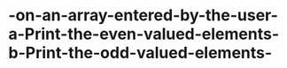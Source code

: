 # -on-an-array-entered-by-the-user-a-Print-the-even-valued-elements-b-Print-the-odd-valued-elements-